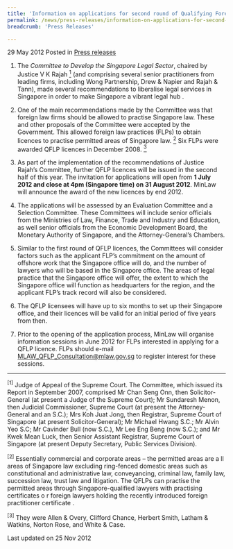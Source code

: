 ```yaml
---
title: 'Information on applications for second round of Qualifying Foreign Law Practice (QFLP) licences'
permalink: /news/press-releases/information-on-applications-for-second-round-of-qualifying-foreign-law-practice-qflp-licences
breadcrumb: 'Press Releases'

---
```




29 May 2012 Posted in [Press releases](/news/press-releases)

1. The *Committee to Develop the Singapore Legal Sector*, chaired by Justice V K Rajah <a href="#fn1"><sup>1</sup></a> (and comprising several senior practitioners from leading firms, including Wong Partnership, Drew & Napier and Rajah & Tann), made several recommendations to liberalise legal services in Singapore in order to make Singapore a vibrant legal hub . 

2. One of the main recommendations made by the Committee was that foreign law firms should be allowed to practise Singapore law. These and other proposals of the Committee were accepted by the Government. This allowed foreign law practices (FLPs) to obtain licences to practise permitted areas of Singapore law. <a href="#fn2"><sup>2</sup></a>  Six FLPs were awarded QFLP licences in December 2008. <a href="#fn3"><sup>3</sup></a>

3. As part of the implementation of the recommendations of Justice Rajah’s Committee, further QFLP licences will be issued in the second half of this year. The invitation for applications will open from **1 July 2012 and close at 4pm (Singapore time) on 31 August 2012**. MinLaw will announce the award of the new licences by end 2012.

4. The applications will be assessed by an Evaluation Committee and a Selection Committee.  These Committees will include senior officials from the Ministries of Law, Finance, Trade and Industry and Education, as well senior officials from the Economic Development Board, the Monetary Authority of Singapore, and the Attorney-General’s Chambers.

5. Similar to the first round of QFLP licences, the Committees will consider factors such as the applicant FLP’s commitment on the amount of offshore work that the Singapore office will do, and the number of lawyers who will be based in the Singapore office. The areas of legal practice that the Singapore office will offer, the extent to which the Singapore office will function as headquarters for the region, and the applicant FLP’s track record will also be considered. 

6. The QFLP licensees will have up to six months to set up their Singapore office, and their licences will be valid for an initial period of five years from then.

7. Prior to the opening of the application process, MinLaw will organise information sessions in June 2012 for FLPs interested in applying for a QFLP licence. FLPs should e-mail <MLAW_QFLP_Consultation@mlaw.gov.sg> to register interest for these sessions. 

---


<p id="fn1"><sup>[1]</sup> Judge of Appeal of the Supreme Court. The Committee, which issued its Report in September 2007, comprised Mr Chan Seng Onn, then Solicitor-General (at present a Judge of the Supreme Court); Mr Sundaresh Menon, then Judicial Commissioner, Supreme Court (at present the Attorney-General and an S.C.); Mrs Koh Juat Jong, then Registrar, Supreme Court of Singapore (at present Solicitor-General); Mr Michael Hwang S.C.; Mr Alvin Yeo S.C; Mr Cavinder Bull (now S.C.), Mr Lee Eng Beng (now S.C.); and Mr Kwek Mean Luck, then Senior Assistant Registrar, Supreme Court of Singapore (at present Deputy Secretary, Public Services Division).</p>

<p id="fn2"><sup>[2]</sup>  Essentially commercial and corporate areas – the permitted areas are a ll areas of Singapore law excluding ring-fenced domestic areas such as constitutional and administrative law, conveyancing, criminal law, family law, succession law, trust law and litigation. The QFLPs can practise the permitted areas through Singapore-qualified lawyers with practising certificates o r foreign lawyers holding the recently introduced foreign practitioner certificate .</p>

<p id="fn3"><sup>[3]</sup> They were Allen & Overy, Clifford Chance, Herbert Smith, Latham & Watkins, Norton Rose, and White & Case.</p>


<p class="right-side-updated">Last updated on 25 Nov 2012</p>
